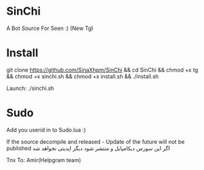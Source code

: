 # SinChi
A Bot Source For Seen :) (New Tg)

# Install

git clone https://github.com/SinaXhpm/SinChi
&& cd SinChi
&& chmod +x tg
&& chmod +x sinchi.sh
&& chmod +x install.sh
&& ./install.sh

 Launch: ./sinchi.sh
# Sudo
Add you userid in to Sudo.lua :)


If the source decompile and released - Update of the future will not be published
اگر این سورس دیکامپایل و منتشر شود دیگر اپدیتی نخواهد شد

Tnx To:
Amir(Helpgram team)
